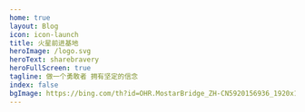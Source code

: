 ```yaml
---
home: true
layout: Blog
icon: icon-launch
title: 火星前进基地
heroImage: /logo.svg
heroText: sharebravery
heroFullScreen: true
tagline: 做一个勇敢者 拥有坚定的信念
index: false
bgImage: https://bing.com/th?id=OHR.MostarBridge_ZH-CN5920156936_1920x1080.jpg
---
```

